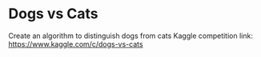 # Dogs vs Cats
Create an algorithm to distinguish dogs from cats
Kaggle competition link: https://www.kaggle.com/c/dogs-vs-cats
